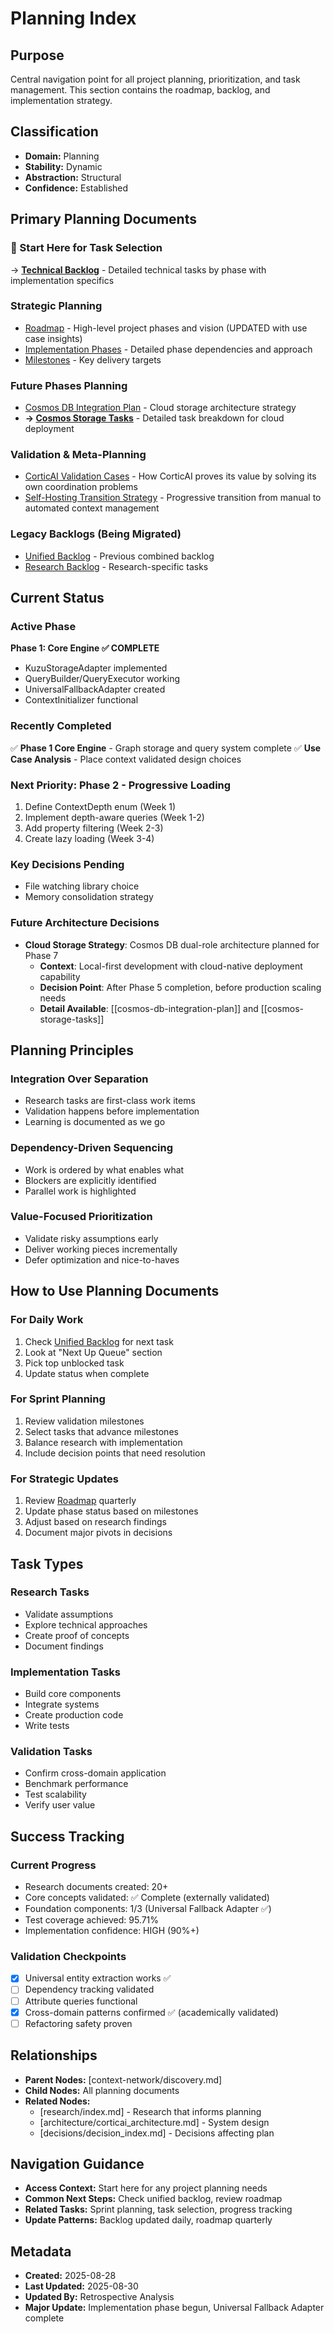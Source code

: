 # Planning Index

## Purpose
Central navigation point for all project planning, prioritization, and task management. This section contains the roadmap, backlog, and implementation strategy.

## Classification
- **Domain:** Planning
- **Stability:** Dynamic
- **Abstraction:** Structural
- **Confidence:** Established

## Primary Planning Documents

### 🎯 Start Here for Task Selection
→ **[Technical Backlog](./backlog.md)** - Detailed technical tasks by phase with implementation specifics

### Strategic Planning
- [Roadmap](./roadmap.md) - High-level project phases and vision (UPDATED with use case insights)
- [Implementation Phases](./implementation_phases.md) - Detailed phase dependencies and approach
- [Milestones](./milestones.md) - Key delivery targets

### Future Phases Planning
- [Cosmos DB Integration Plan](./cosmos-db-integration-plan.md) - Cloud storage architecture strategy
- **→ [Cosmos Storage Tasks](./backlog/cosmos-storage-tasks.md)** - Detailed task breakdown for cloud deployment

### Validation & Meta-Planning
- [CorticAI Validation Cases](./corticai-validation-cases.md) - How CorticAI proves its value by solving its own coordination problems
- [Self-Hosting Transition Strategy](./self-hosting-transition-strategy.md) - Progressive transition from manual to automated context management

### Legacy Backlogs (Being Migrated)
- [Unified Backlog](./unified_backlog.md) - Previous combined backlog
- [Research Backlog](./research_backlog.md) - Research-specific tasks

## Current Status

### Active Phase
**Phase 1: Core Engine ✅ COMPLETE**
- KuzuStorageAdapter implemented
- QueryBuilder/QueryExecutor working
- UniversalFallbackAdapter created
- ContextInitializer functional

### Recently Completed
✅ **Phase 1 Core Engine** - Graph storage and query system complete
✅ **Use Case Analysis** - Place context validated design choices

### Next Priority: Phase 2 - Progressive Loading
1. Define ContextDepth enum (Week 1)
2. Implement depth-aware queries (Week 1-2)
3. Add property filtering (Week 2-3)
4. Create lazy loading (Week 3-4)

### Key Decisions Pending
- File watching library choice
- Memory consolidation strategy

### Future Architecture Decisions
- **Cloud Storage Strategy**: Cosmos DB dual-role architecture planned for Phase 7
  - **Context**: Local-first development with cloud-native deployment capability
  - **Decision Point**: After Phase 5 completion, before production scaling needs
  - **Detail Available**: [[cosmos-db-integration-plan]] and [[cosmos-storage-tasks]]

## Planning Principles

### Integration Over Separation
- Research tasks are first-class work items
- Validation happens before implementation
- Learning is documented as we go

### Dependency-Driven Sequencing
- Work is ordered by what enables what
- Blockers are explicitly identified
- Parallel work is highlighted

### Value-Focused Prioritization
- Validate risky assumptions early
- Deliver working pieces incrementally
- Defer optimization and nice-to-haves

## How to Use Planning Documents

### For Daily Work
1. Check [Unified Backlog](./unified_backlog.md) for next task
2. Look at "Next Up Queue" section
3. Pick top unblocked task
4. Update status when complete

### For Sprint Planning
1. Review validation milestones
2. Select tasks that advance milestones
3. Balance research with implementation
4. Include decision points that need resolution

### For Strategic Updates
1. Review [Roadmap](./roadmap.md) quarterly
2. Update phase status based on milestones
3. Adjust based on research findings
4. Document major pivots in decisions

## Task Types

### Research Tasks
- Validate assumptions
- Explore technical approaches
- Create proof of concepts
- Document findings

### Implementation Tasks
- Build core components
- Integrate systems
- Create production code
- Write tests

### Validation Tasks
- Confirm cross-domain application
- Benchmark performance
- Test scalability
- Verify user value

## Success Tracking

### Current Progress
- Research documents created: 20+
- Core concepts validated: ✅ Complete (externally validated)
- Foundation components: 1/3 (Universal Fallback Adapter ✅)
- Test coverage achieved: 95.71%
- Implementation confidence: HIGH (90%+)

### Validation Checkpoints
- [x] Universal entity extraction works ✅
- [ ] Dependency tracking validated
- [ ] Attribute queries functional
- [x] Cross-domain patterns confirmed ✅ (academically validated)
- [ ] Refactoring safety proven

## Relationships
- **Parent Nodes:** [context-network/discovery.md]
- **Child Nodes:** All planning documents
- **Related Nodes:** 
  - [research/index.md] - Research that informs planning
  - [architecture/corticai_architecture.md] - System design
  - [decisions/decision_index.md] - Decisions affecting plan

## Navigation Guidance
- **Access Context:** Start here for any project planning needs
- **Common Next Steps:** Check unified backlog, review roadmap
- **Related Tasks:** Sprint planning, task selection, progress tracking
- **Update Patterns:** Backlog updated daily, roadmap quarterly

## Metadata
- **Created:** 2025-08-28
- **Last Updated:** 2025-08-30
- **Updated By:** Retrospective Analysis
- **Major Update:** Implementation phase begun, Universal Fallback Adapter complete